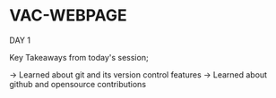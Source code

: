# VAC-WEBPAGE

DAY 1

Key Takeaways from today's session;

-> Learned about git and its version control features
-> Learned about github and opensource contributions
